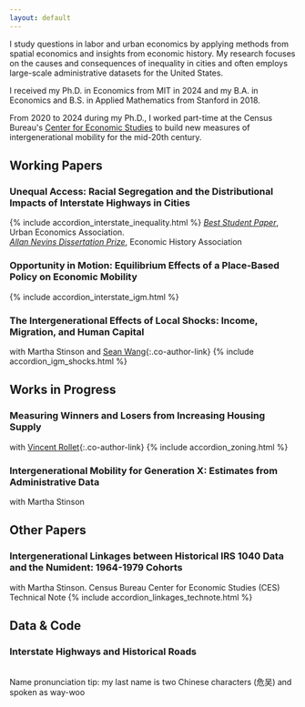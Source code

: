 ```yaml
---
layout: default
---
```

I study questions in labor and urban economics by applying methods from spatial economics and insights from economic history. My research focuses on the causes and consequences of inequality in cities and often employs large-scale administrative datasets for the United States. 

I received my Ph.D. in Economics from MIT  in 2024 and my B.A. in Economics and B.S. in Applied Mathematics from Stanford in 2018. 

From 2020 to 2024 during my Ph.D., I worked part-time at the Census Bureau's [Center for Economic Studies](https://www.census.gov/programs-surveys/ces.html) to build new measures of intergenerational mobility for the mid-20th century.
<br>
## Working Papers
### Unequal Access: Racial Segregation and the Distributional Impacts of Interstate Highways in Cities
{% include accordion_interstate_inequality.html %}
_[Best Student Paper](https://urbaneconomics.org/meetings/awards.html#:~:text=17th%20North%20American%20Meeting%20of,of%20Interstate%20Highways%20in%20Cities%22.)_, Urban Economics Association. <br>
_[Allan Nevins Dissertation Prize](https://eh.net/nevins-prize/)_, Economic History Association

### Opportunity in Motion: Equilibrium Effects of a Place-Based Policy on Economic Mobility
{% include accordion_interstate_igm.html %}

### The Intergenerational Effects of Local Shocks: Income, Migration, and Human Capital
with Martha Stinson and [Sean Wang](https://www.seanwang.page/research){:.co-author-link}
{% include accordion_igm_shocks.html %}

## Works in Progress
### Measuring Winners and Losers from Increasing Housing Supply
with [Vincent Rollet](https://sites.google.com/site/vjrollet/home){:.co-author-link}
{% include accordion_zoning.html %}

### Intergenerational Mobility for Generation X: Estimates from Administrative Data
with Martha Stinson

## Other Papers
### Intergenerational Linkages between Historical IRS 1040 Data and the Numident: 1964-1979 Cohorts
with Martha Stinson. Census Bureau Center for Economic Studies (CES) Technical Note
{% include accordion_linkages_technote.html %}

## Data & Code
### <a id="highways-data"></a>Interstate Highways and Historical Roads

<br>
Name pronunciation tip: my last name is two Chinese characters (危吴) and spoken as way-woo
